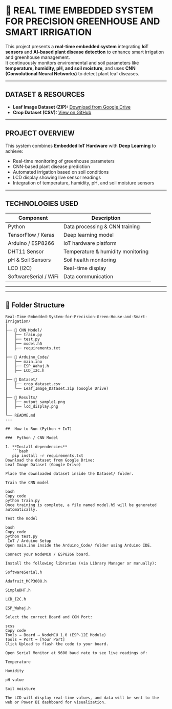 # 🌱 REAL TIME EMBEDDED SYSTEM FOR PRECISION GREENHOUSE AND SMART IRRIGATION

This project presents a **real-time embedded system** integrating **IoT sensors** and **AI-based plant disease detection** to enhance smart irrigation and greenhouse management.  
It continuously monitors environmental and soil parameters like **temperature, humidity, pH, and soil moisture**, and uses **CNN (Convolutional Neural Networks)** to detect plant leaf diseases.

---

##  DATASET & RESOURCES

-  **Leaf Image Dataset (ZIP):** [Download from Google Drive](https://drive.google.com/file/d/1yqRFZw-xMvbLoj4Yx1Tqa7uR9z3-PaIF/view?usp=sharing)
-  **Crop Dataset (CSV):** [View on GitHub](https://github.com/Itzrohini/Real-Time-Embedded-System-for-Precision-Green-House-and-Smart-Irrigation/blob/main/crop_dataset.csv)

---

##  PROJECT OVERVIEW

This system combines **Embedded IoT Hardware** with **Deep Learning** to achieve:
-  Real-time monitoring of greenhouse parameters  
-  CNN-based plant disease prediction  
-  Automated irrigation based on soil conditions  
-  LCD display showing live sensor readings  
-  Integration of temperature, humidity, pH, and soil moisture sensors  

---

## TECHNOLOGIES USED

| Component | Description |
|------------|-------------|
|  Python | Data processing & CNN training |
|  TensorFlow / Keras | Deep learning model |
|  Arduino / ESP8266 | IoT hardware platform |
|  DHT11 Sensor | Temperature & humidity monitoring |
|  pH & Soil Sensors | Soil health monitoring |
|  LCD (I2C) | Real-time display |
|  SoftwareSerial / WiFi | Data communication |

---

---

## 📂 Folder Structure

```plaintext
Real-Time-Embedded-System-for-Precision-Green-House-and-Smart-Irrigation/
│
├── 📁 CNN_Model/
│   ├── train.py
│   ├── test.py
│   ├── model.h5
│   ├── requirements.txt
│
├── 📁 Arduino_Code/
│   ├── main.ino
│   ├── ESP_Wahaj.h
│   ├── LCD_I2C.h
│
├── 📁 Dataset/
│   ├── crop_dataset.csv
│   └── Leaf_Image_Dataset.zip (Google Drive)
│
├── 📁 Results/
│   ├── output_sample1.png
│   ├── lcd_display.png
│
└── README.md
---

##  How to Run (Python + IoT)

###  Python / CNN Model

1. **Install dependencies**
   ```bash
   pip install -r requirements.txt
Download the dataset from Google Drive:
Leaf Image Dataset (Google Drive)

Place the downloaded dataset inside the Dataset/ folder.

Train the CNN model

bash
Copy code
python train.py
Once training is complete, a file named model.h5 will be generated automatically.

Test the model

bash
Copy code
python test.py
 IoT / Arduino Setup
Open main.ino inside the Arduino_Code/ folder using Arduino IDE.

Connect your NodeMCU / ESP8266 board.

Install the following libraries (via Library Manager or manually):

SoftwareSerial.h

Adafruit_MCP3008.h

SimpleDHT.h

LCD_I2C.h

ESP_Wahaj.h

Select the correct Board and COM Port:

scss
Copy code
Tools → Board → NodeMCU 1.0 (ESP-12E Module)
Tools → Port → [Your Port]
Click Upload to flash the code to your board.

Open Serial Monitor at 9600 baud rate to see live readings of:

Temperature

Humidity

pH value

Soil moisture

The LCD will display real-time values, and data will be sent to the web or Power BI dashboard for visualization.







